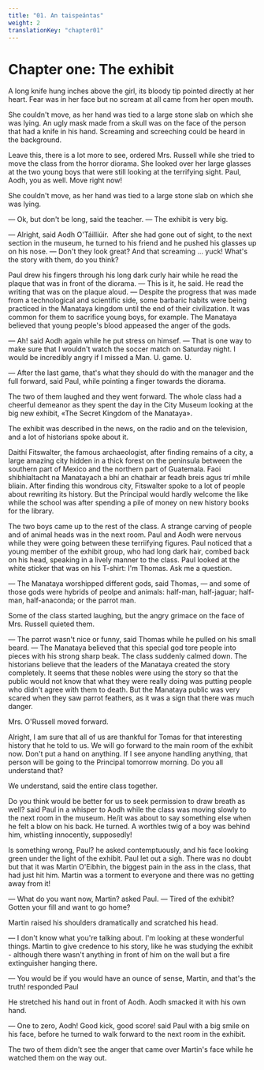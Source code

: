 ```yaml
---
title: "01. An taispeántas"
weight: 2
translationKey: "chapter01"
---
```


# Chapter one: The exhibit

A long knife hung inches above the girl, its bloody tip pointed directly at her heart. Fear was in her face but no scream at all came from her open mouth.

She couldn't move, as her hand was tied to a large stone slab on which she was lying.  An ugly mask made from a skull was on the face of the person that had a knife in his hand. Screaming and screeching could be heard in the background.

Leave this, there is a lot more to see, ordered Mrs. Russell while she tried to move the class from the horror diorama. She looked over her large glasses at the two young boys that were still looking at the terrifying sight. Paul, Aodh, you as well. Move right now!

She couldn't move, as her hand was tied to a large stone slab on which she was lying.

— Ok, but don't be long, said the teacher. — The exhibit is very big.

— Alright, said Aodh O'Táilliúir.  After she had gone out of sight, to the next section in the museum, he turned to his friend and he pushed his glasses up on his nose. — Don't they look great? And that screaming ... yuck! What's the story with them, do you think?

Paul drew his fingers through his long dark curly hair while he read the plaque that was in front of the diorama. — This is it, he said. He read the writing that was on the plaque aloud. — Despite the progress that was made from a technological and scientific side, some barbaric habits were being practiced in the Manataya kingdom until the end of their civilization. It was common for them to sacrifice young boys, for example. The Manataya believed that young people's blood appeased the anger of the gods.

— Ah! said Aodh again while he put stress on himsef.  — That is one way to make sure that I wouldn't watch the soccer match on Saturday night. I would be incredibly angry if I missed a Man. U. game. U.

— After the last game, that's what they should do with the manager and the full forward, said Paul, while pointing a finger towards the diorama.

The two of them laughed and they went forward. The whole class had a cheerful demeanor as they spent the day in the City Museum looking at the big new exhibit, «The Secret Kingdom of the Manataya».

The exhibit was described in the news, on the radio and on the television, and a lot of historians spoke about it.

Daithí Fitswalter, the famous archaeologist, after finding remains of a city, a large amazing city hidden in a thick forest on the peninsula between the southern part of Mexico and the northern part of Guatemala. Faoi shibhialtacht na Manatayach a bhí an chathair ar feadh breis agus trí mhíle bliain. After finding this wondrous city, Fitswalter spoke to a lot of people about rewriting its history. But the Principal would hardly welcome the like while the school was after spending a pile of money on new history books for the library.

The two boys came up to the rest of the class. A strange carving of people and  of animal heads was in the next room. Paul and Aodh were nervous while they were going between these terriifying figures. Paul noticed that a young member of the exhibit group, who had long dark hair, combed back on his head, speaking in a lively manner to the class.  Paul looked at the white sticker that was on his T-shirt: I'm Thomas.  Ask me a question.

— The Manataya worshipped different gods, said Thomas, — and some of those gods were hybrids of peolpe and animals: half-man, half-jaguar; half-man, half-anaconda; or the parrot man.

Some of the class started laughing, but the angry grimace on the face of Mrs. Russell quieted them.

— The parrot wasn't nice or funny, said Thomas while he pulled on his small beard. — The Manataya believed that this special god tore people into pieces with his strong sharp beak. The class suddenly calmed down. The historians believe that the leaders of the Manataya created the story completely. It seems that these nobles were using the story so that the public would not know that what they were really doing was putting people who didn't agree with them to death. But the Manataya public was very scared when they saw parrot feathers, as it was a sign that there was much danger.

Mrs. O'Russell moved forward.

Alright, I am sure that all of us are thankful for Tomas for that interesting history that he told to us. We will go forward to the main room of the exhibit now. Don't put a hand on anything. If I see anyone handling anything, that person will be going to the Principal tomorrow morning. Do you all understand that?

We understand, said the entire class together.

Do you think would be better for us to seek permission to draw breath as well? said Paul in a whisper to Aodh while the class was moving slowly to the next room in the museum.  He/it was about to say something else when he felt a blow on his back. He turned. A worthles twig of a boy was behind him, whistling innocently, supposedly!

Is something wrong, Paul? he asked contemptuously, and his face looking green under the light of the exhibit. Paul let out a sigh. There was no doubt but that it was Martin O'Eibhin, the biggest pain in the ass in the class, that had just hit him. Martin was a torment to everyone and there was no getting away from it!

— What do you want now, Martin? asked Paul. — Tired of the exhibit? Gotten your fill and want to go home?

Martin raised his shoulders dramatically and scratched his head.

— I don't know what you're talking about. I'm looking at these wonderful things. Martin to give credence to his story, like he was studying the exhibit - although there wasn't anything in front of him on the wall but a fire extinguisher hanging there.

— You would be if you would have an ounce of sense, Martin, and that's the truth!  responded Paul

He stretched his hand out in front of Aodh. Aodh smacked it with his own hand.

— One to zero, Aodh! Good kick, good score! said Paul with a big smile on his face, before he turned to walk forward to the next room in the exhibit.

The two of them didn't see the anger that came over Martin's face while he watched them on the way out.
